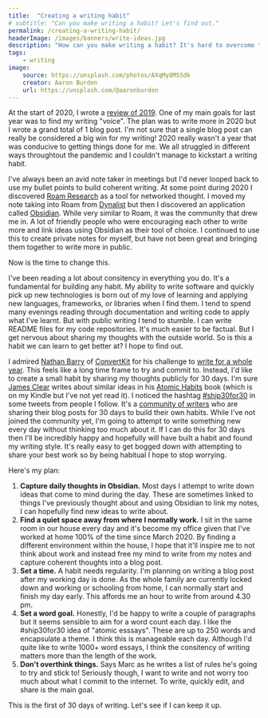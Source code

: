 ```yaml
---
title:  "Creating a writing habit"
# subtitle: "Can you make writing a habit? Let's find out."
permalink: /creating-a-writing-habit/
headerImage: /images/banners/write-ideas.jpg
description: "How can you make writing a habit? It's hard to overcome the fear of writing but by making it habitual, it should become easier. I hope to make 2021 my year of writing. Read more."
tags:
    - writing
image:
    source: https://unsplash.com/photos/AXqMy8MSSdk
    creator: Aaron Burden
    url: https://unsplash.com/@aaronburden
---
```


At the start of 2020, I wrote a [review of 2019](/2019-personal-retrospective). One of my main goals for last year was to find my writing "voice". The plan was to write more in 2020 but I wrote a grand total of 1 blog post. I'm not sure that a single blog post can really be considered a big win for my writing! 2020 really wasn't a year that was conducive to getting things done for me. We all struggled in different ways throughtout the pandemic and I couldn't manage to kickstart a writing habit.

I've always been an avid note taker in meetings but I'd never looped back to use my bullet points to build coherent writing. At some point during 2020 I discovered [Roam Research](https://roamresearch.com/) as a tool for networked thought. I moved my note taking into Roam from [Dynalist](https://dynalist.io/) but then I discovered an application called [Obsidian](https://obsidian.md/). While very similar to Roam, it was the community that drew me in. A lot of friendly people who were encouraging each other to write more and link ideas using Obsidian as their tool of choice. I continued to use this to create private notes for myself, but have not been great and bringing them together to write more in public.

Now is the time to change this.

I've been reading a lot about consitency in everything you do. It's a fundamental for building any habit. My ability to write software and quickly pick up new technologies is born out of my love of learning and applying new languages, frameworks, or libraries when I find them. I tend to spend many evenings reading through documentation and writing code to apply what I've learnt. But with public writing I tend to stumble. I can write README files for my code repositories. It's much easier to be factual. But I get nervous about sharing my thoughts with the outside world. So is this a habit we can learn to get better at? I hope to find out.

I admired [Nathan Barry](https://nathanbarry.com/) of [ConvertKit](https://convertkit.com/) for his challenge to [write for a whole year](https://nathanbarry.com/365/). This feels like a long time frame to try and commit to. Instead, I'd like to create a small habit by sharing my thoughts publicly for 30 days. I'm sure [James Clear](https://jamesclear.com/) writes about similar ideas in his [Atomic Habits](https://jamesclear.com/atomic-habits) book (which is on my Kindle but I've not yet read it). I noticed the hashtag [#ship30for30](https://twitter.com/search?q=ship30for30) in some tweets from people I follow. It's a [community of writers](https://ship30for30.com/) who are sharing their blog posts for 30 days to build their own habits. While I've not joined the community yet, I'm going to attempt to write something new every day without thinking too much about it. If I can do this for 30 days then I'll be incredibly happy and hopefully will have built a habit and found my writing style. It's really easy to get bogged down with attempting to share your best work so by being habitual I hope to stop worrying.

Here's my plan:

1. **Capture daily thoughts in Obsidian.** Most days I attempt to write down ideas that come to mind during the day. These are sometimes linked to things I've previously thought about and using Obsidian to link my notes, I can hopefully find new ideas to write about.
1. **Find a quiet space away from where I normally work.** I sit in the same room in our house every day and it's become my office given that I've worked at home 100% of the time since March 2020. By finding a different environment within the house, I hope that it'll inspire me to not think about work and instead free my mind to write from my notes and capture coherent thoughts into a blog post.
1. **Set a time.** A habit needs regularity. I'm planning on writing a blog post after my working day is done. As the whole family are currently locked down and working or schooling from home, I can normally start and finish my day early. This affords me an hour to write from around 4.30 pm.
1. **Set a word goal.** Honestly, I'd be happy to write a couple of paragraphs but it seems sensible to aim for a word count each day. I like the #ship30for30 idea of "atomic esssays". These are up to 250 words and encapsulate a theme. I think this is manageable each day. Although I'd quite like to write 1000+ word essays, I think the consitency of writing matters more than the length of the work.
1. **Don't overthink things.** Says Marc as he writes a list of rules he's going to try and stick to! Seriously though, I want to write and not worry too much about what I commit to the internet. To write, quickly edit, and share is the main goal.

This is the first of 30 days of writing. Let's see if I can keep it up.